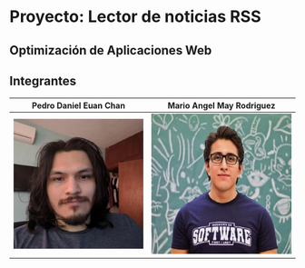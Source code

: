 # Proyecto: Lector de noticias RSS

## Optimización de Aplicaciones Web

## Integrantes
|                    Pedro Daniel Euan Chan                    |                  Mario Angel May Rodriguez         |  
| :--------------------------------------------------: | :-------------------------------------------------: | 
| ![Member picture](./assets/img/pedro.jpg) | ![Member picture](./assets/img/mario.jpg) |
